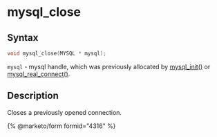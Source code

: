 # mysql\_close

## Syntax

```c
void mysql_close(MYSQL * mysql);
```

`mysql` - mysql handle, which was previously allocated by [mysql\_init()](mysql_init.md) or [mysql\_real\_connect()](mysql_real_connect.md).

## Description

Closes a previously opened connection.


{% @marketo/form formid="4316" %}
